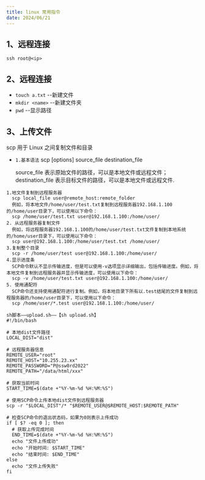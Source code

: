 ```yaml
---
title: linux 常用指令
date: 2024/06/21
---
```


## 1、远程连接

```
ssh root@<ip>
```

## 2、远程连接

- `touch a.txt` --新建文件
- `mkdir <name>` --新建文件夹
- `pwd` --显示路径

## 3、上传文件

scp 用于 Linux 之间复制文件和目录

- `1.基本语法`
  scp [options] source_file destination_file

  source_file 表示原始文件的路径，可以是本地文件或远程文件；destination_file 表示目标文件的路径，可以是本地文件或远程文件.

```
1.地文件复制到远程服务器
  scp local_file user@remote_host:remote_folder
  例如，将本地文件/home/user/test.txt复制到远程服务器192.168.1.100的/home/user目录下，可以使用以下命令：
  scp /home/user/test.txt user@192.168.1.100:/home/user/
2. 从远程服务器复制文件
  例如，将远程服务器192.168.1.100的/home/user/test.txt文件复制到本地系统的/home/user目录下，可以使用以下命令：
  scp user@192.168.1.100:/home/user/test.txt /home/user/
3.复制整个目录
  scp -r /home/user/test user@192.168.1.100:/home/user/
4.显示进度条
  SCP命令默认不显示传输进度，但是可以使用-v选项显示详细输出，包括传输进度。例如，将本地文件复制到远程服务器并显示传输进度，可以使用以下命令：
  scp -v /home/user/test.txt user@192.168.1.100:/home/user/
5. 使用通配符
  SCP命令还支持使用通配符进行复制。例如，将本地目录下所有以.test结尾的文件复制到远程服务器的/home/user目录下，可以使用以下命令：
  scp /home/user/*.test user@192.168.1.100:/home/user/
```

```
sh脚本——upload.sh——【sh upload.sh】
#!/bin/bash

# 本地dist文件路径
LOCAL_DIST="dist"

# 远程服务器信息
REMOTE_USER="root"
REMOTE_HOST="10.255.23.xx"
REMOTE_PASSWORD="P@ssw0rd2022"
REMOTE_PATH="/data/html/xxx"

# 获取当前时间
START_TIME=$(date +"%Y-%m-%d %H:%M:%S")

# 使用SCP命令上传本地dist文件到远程服务器
scp -r "$LOCAL_DIST"/* "$REMOTE_USER@$REMOTE_HOST:$REMOTE_PATH"

# 检查SCP命令的退出状态码，如果为0则表示上传成功
if [ $? -eq 0 ]; then
  # 获取上传完成时间
  END_TIME=$(date +"%Y-%m-%d %H:%M:%S")
  echo "文件上传成功"
  echo "开始时间: $START_TIME"
  echo "结束时间: $END_TIME"
else
  echo "文件上传失败"
fi

```
